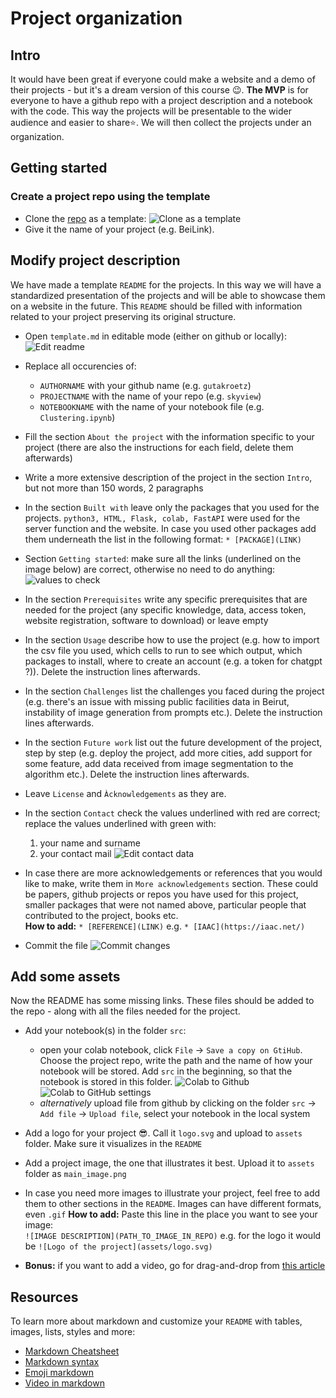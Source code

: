 # Project organization

## Intro

It would have been great if everyone could make a website and a demo of their projects - but it's a dream version of this course :wink:. __The MVP__ is for everyone to have a github repo with a project description and a notebook with the code. This way the projects will be presentable to the wider audience and easier to share:star:. We will then collect the projects under an organization.

## Getting started

### Create a project repo using the template

* Clone the [repo]() as a template:
![Clone as a template](.assets/repo_from_template.png)
* Give it the name of your project (e.g. BeiLink).

## Modify project description

We have made a template ```README``` for the projects. In this way we will have a standardized presentation of the projects and will be able to showcase them on a website in the future. This ```README``` should be filled with information related to your project preserving its original structure.
* Open ```template.md``` in editable mode (either on github or locally):
![Edit readme](.assets/edit_readme.png)

* Replace all occurencies of:
    * ```AUTHORNAME``` with your github name (e.g. ```gutakroetz```)
    * ```PROJECTNAME``` with the name of your repo (e.g. ```skyview```)
    * ```NOTEBOOKNAME``` with the name of your notebook file (e.g. ```Clustering.ipynb```)

* Fill the section ```About the project``` with the information specific to your project (there are also the instructions for each field, delete them afterwards)
* Write a more extensive description of the project in the section ```Intro```, but not more than 150 words, 2 paragraphs
* In the section ```Built with``` leave only the packages that you used for the projects. ```python3, HTML, Flask, colab, FastAPI``` were used for the server function and the website. In case you used other packages add them underneath the list in the following format: ```* [PACKAGE](LINK)``` 
* Section ```Getting started```: make sure all the links (underlined on the image below) are correct, otherwise no need to do anything:
![values to check](.assets/instructions_colab_link.png)
* In the section ```Prerequisites``` write any specific prerequisites that are needed for the project (any specific knowledge, data, access token, website registration, software to download) or leave empty
* In the section ```Usage``` describe how to use the project (e.g. how to import the csv file you used, which cells to run to see which output, which packages to install, where to create an account (e.g. a token for chatgpt ?)). Delete the instruction lines afterwards.
* In the section ```Challenges``` list the challenges you faced during the project (e.g. there's an issue with missing public facilities data in Beirut, instability of image generation from prompts etc.). Delete the instruction lines afterwards.
* In the section ```Future work``` list out the future development of the project, step by step (e.g. deploy the project, add more cities, add support for some feature, add data received from image segmentation to the algorithm etc.). Delete the instruction lines afterwards.
* Leave ```License``` and ```Àcknowledgements``` as they are.
* In the section ```Contact``` check the values underlined with red are correct; replace the values underlined with green with:
    1. your name and surname 
    1. your contact mail
![Edit contact data](.assets/edit_contact.png)
* In case there are more acknowledgements or references that you would like to make, write them in ```More acknowledgements``` section. These could be papers, github projects or repos you have used for this project, smaller packages that were not named above, particular people that contributed to the project, books etc.\
__How to add:__
    ```* [REFERENCE](LINK)``` 
    e.g.
    ```* [IAAC](https://iaac.net/)``` 
* Commit the file
![Commit changes](.assets/commit_changes_git.png)

## Add some assets

Now the README has some missing links. These files should be added to the repo - along with all the files needed for the project.

* Add your notebook(s) in the folder ```src```:
    * open your colab notebook, click ```File``` -> ```Save a copy on GtiHub```. Choose the project repo, write the path and the name of how your notebook will be stored. Add ```src``` in the beginning, so that the notebook is stored in this folder.
    ![Colab to Github](.assets/save_colab_on_github.png)
    ![Colab to GitHub settings](.assets/colab_git_settings.png)
    * _alternatively_ upload file from github by clicking on the folder ```src``` -> ```Add file``` -> ```Upload file```, select your notebook in the local system
    
* Add a logo for your project :sunglasses:. Call it ```logo.svg``` and upload to ```assets``` folder. Make sure it visualizes in the ```README```
* Add a project image, the one that illustrates it best. Upload it to ```assets``` folder as ```main_image.png```

* In case you need more images to illustrate your project, feel free to add them to other sections in the ```README```. Images can have different formats, even ```.gif```
    __How to add:__
    Paste this line in the place you want to see your image: \
    ```![IMAGE DESCRIPTION](PATH_TO_IMAGE_IN_REPO)```
    e.g. for the logo it would be
    ```![Logo of the project](assets/logo.svg)```

* __Bonus:__ if you want to add a video, go for drag-and-drop from [this article](https://medium.com/huawei-developers/how-to-add-an-embedded-video-on-github-readme-file-450f83be157a)


## Resources

To learn more about markdown and customize your ```README``` with tables, images, lists, styles and more:

* [Markdown Cheatsheet](https://github.com/adam-p/markdown-here/wiki/Markdown-Cheatsheet)
* [Markdown syntax](https://www.markdownguide.org/basic-syntax/)
* [Emoji markdown](https://gist.github.com/rxaviers/7360908)
* [Video in markdown](https://medium.com/huawei-developers/how-to-add-an-embedded-video-on-github-readme-file-450f83be157a)